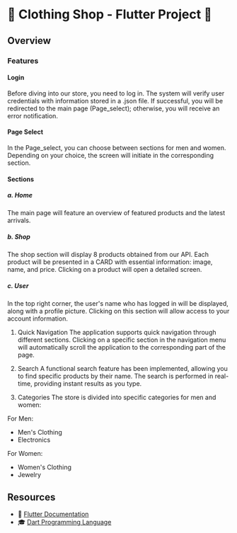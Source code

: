 # 🛒 Clothing Shop - Flutter Project 🛒

## Overview

### Features

#### Login
Before diving into our store, you need to log in. The system will verify user credentials with information stored in a .json file. If successful, you will be redirected to the main page (Page_select); otherwise, you will receive an error notification.

#### Page Select
In the Page_select, you can choose between sections for men and women. Depending on your choice, the screen will initiate in the corresponding section.

#### Sections
   
##### a. Home

The main page will feature an overview of featured products and the latest arrivals.

##### b. Shop

The shop section will display 8 products obtained from our API. Each product will be presented in a CARD with essential information: image, name, and price. Clicking on a product will open a detailed screen.

##### c. User

In the top right corner, the user's name who has logged in will be displayed, along with a profile picture. Clicking on this section will allow access to your account information.

1. Quick Navigation
The application supports quick navigation through different sections. Clicking on a specific section in the navigation menu will automatically scroll the application to the corresponding part of the page.

1. Search
A functional search feature has been implemented, allowing you to find specific products by their name. The search is performed in real-time, providing instant results as you type.

1. Categories
The store is divided into specific categories for men and women:

For Men:

- Men's Clothing
- Electronics

For Women:

- Women's Clothing
- Jewelry

## Resources

- 📘 [Flutter Documentation](https://flutter.dev/docs)
- 🎓 [Dart Programming Language](https://dart.dev)